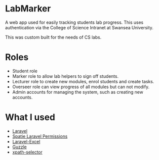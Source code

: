 # LabMarker

A web app used for easily tracking students lab progress. This uses authentication via the College of Science Intranet at Swansea University.

This was custom built for the needs of CS labs.

# Roles
* Student role
* Marker role to allow lab helpers to sign off students.
* Lecturer role to create new modules, enrol students and create tasks.
* Overseer role can view progress of all modules but can not modify.
* Admin accounts for managing the system, such as creating new accounts.

# What I used
* [Laravel](https://laravel.com/)
* [Spatie Laravel Permissions](https://github.com/spatie/laravel-permission)
* [Laravel-Excel](https://github.com/Maatwebsite/Laravel-Excel)
* [Guzzle](https://github.com/guzzle/guzzle)
* [xpath-selector](https://github.com/stil/xpath-selector)
